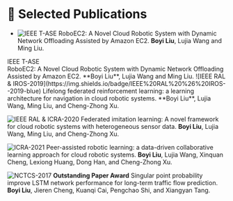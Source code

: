 
# 📝 Selected Publications
- ![IEEE T-ASE](https://img.shields.io/badge/IEEE%20T--ASE-blue)
RoboEC2: A Novel Cloud Robotic System with Dynamic Network Offloading Assisted by Amazon EC2. **Boyi Liu**, Lujia Wang and Ming Liu.
 <div class="badge">IEEE T-ASE</div> RoboEC2: A Novel Cloud Robotic System with Dynamic Network Offloading Assisted by Amazon EC2. **Boyi Liu**, Lujia Wang and Ming Liu.
![IEEE RAL & IROS-2019](https://img.shields.io/badge/IEEE%20RAL%20%26%20IROS--2019-blue)
Lifelong federated reinforcement learning: a learning architecture for navigation in cloud robotic systems. **Boyi Liu**, Lujia Wang, Ming Liu, and Cheng-Zhong Xu.

![IEEE RAL & ICRA-2020](https://img.shields.io/badge/IEEE%20RAL%20%26%20ICRA--2020-blue)
Federated imitation learning: A novel framework for cloud robotic systems with heterogeneous sensor data. **Boyi Liu**, Lujia Wang, Ming Liu, and Cheng-Zhong Xu.

![ICRA-2021](https://img.shields.io/badge/ICRA--2021-blue)
Peer-assisted robotic learning: a data-driven collaborative learning approach for cloud robotic systems. **Boyi Liu**, Lujia Wang, Xinquan Cheng, Lexiong Huang, Dong Han, and Cheng-Zhong Xu.

![NCTCS-2017](https://img.shields.io/badge/NCTCS--2017-blue)
**Outstanding Paper Award** Singular point probability improve LSTM network performance for long-term traffic flow prediction. **Boyi Liu**, Jieren Cheng, Kuanqi Cai, Pengchao Shi, and Xiangyan Tang.
